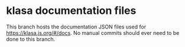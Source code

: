 # klasa documentation files

This branch hosts the documentation JSON files used for https://klasa.js.org/#/docs.
No manual commits should ever need to be done to this branch.

